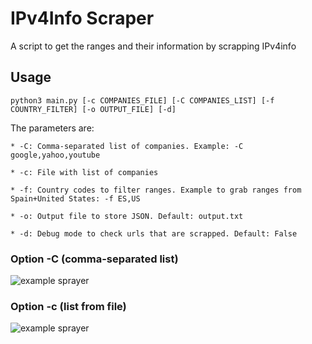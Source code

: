 # IPv4Info Scraper

A script to get the ranges and their information by scrapping IPv4info

## Usage

```
python3 main.py [-c COMPANIES_FILE] [-C COMPANIES_LIST] [-f COUNTRY_FILTER] [-o OUTPUT_FILE] [-d]
```

The parameters are:

	* -C: Comma-separated list of companies. Example: -C google,yahoo,youtube
	
	* -c: File with list of companies

	* -f: Country codes to filter ranges. Example to grab ranges from Spain+United States: -f ES,US
	
	* -o: Output file to store JSON. Default: output.txt

	* -d: Debug mode to check urls that are scrapped. Default: False


### Option -C (comma-separated list)

![example sprayer](https://i.imgur.com/6meZjSQ.png)


### Option -c (list from file)

![example sprayer](https://i.imgur.com/B5ysIMV.png)
